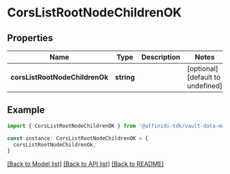 # CorsListRootNodeChildrenOK

## Properties

| Name                           | Type       | Description | Notes                             |
| ------------------------------ | ---------- | ----------- | --------------------------------- |
| **corsListRootNodeChildrenOk** | **string** |             | [optional] [default to undefined] |

## Example

```typescript
import { CorsListRootNodeChildrenOK } from '@affinidi-tdk/vault-data-manager-client'

const instance: CorsListRootNodeChildrenOK = {
  corsListRootNodeChildrenOk,
}
```

[[Back to Model list]](../README.md#documentation-for-models) [[Back to API list]](../README.md#documentation-for-api-endpoints) [[Back to README]](../README.md)
